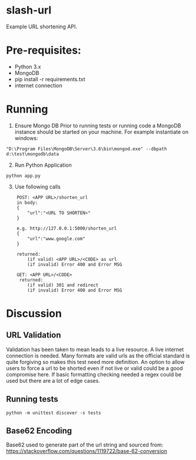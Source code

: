 # slash-url
Example URL shortening API.

# Pre-requisites:
 - Python 3.x
 - MongoDB
 - pip install -r requirements.txt
 - internet connection

# Running
1. Ensure Mongo DB
Prior to running tests or running code a MongoDB instance should be started on your machine.  For example instantiate on windows:
```
"D:\Program Files\MongoDB\Server\3.6\bin\mongod.exe" --dbpath d:\test\mongodb\data
```

2. Run Python Application

```
python app.py
```

3. Use following calls

```
    POST: <APP URL>/shorten_url
    in body:
    {
	    "url":"<URL TO SHORTEN>"
    }

    e.g. http://127.0.0.1:5000/shorten_url
    {
	    "url":"www.google.com"
    }

    returned:
        (if valid) <APP URL>/<CODE> as url
        (if invalid) Error 400 and Error MSG

    GET: <APP URL>/<CODE>
     returned:
        (if valid) 301 and redirect
        (if invalid) Error 400 and Error MSG
```


# Discussion

## URL Validation
Validation has been taken to mean leads to a live resource.  A live internet connection is needed.  Many formats are valid urls as the official standard is quite forgiving so makes this test need more definition.  An option to allow users to force a url to be shorted even if not live or valid could be a good compromise here.  If basic formatting checking needed a regex could be used but there are a lot of edge cases.

## Running tests

```
python -m unittest discover -s tests
```


## Base62 Encoding
Base62 used to generate part of the url string and sourced from:
https://stackoverflow.com/questions/1119722/base-62-conversion

